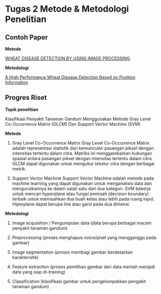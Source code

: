 # Tugas 2 Metode & Metodologi Penelitian

## Contoh Paper

**Metode**

[WHEAT DISEASE DETECTION BY USING IMAGE PROCESSING 
](https://media.neliti.com/media/publications/428632-none-8b18bf3c.pdf)

**Metodologi**

[A High Performance Wheat Disease Detection Based on Position Information](https://pubmed.ncbi.nlm.nih.gov/36904051/)

## Progres Riset

**Topik penelitian**

Klasifikasi Penyakit Tanaman Gandum Menggunakan Metode Gray Level Co-Occurrence Matrix (GLCM) Dan Support Vector Machine (SVM)

**Metode**

1. Gray Level Co-Occurrence Matrix
Gray Level Co-Occurrence Matrix adalah representasi statistik dari kemunculan pasangan piksel dengan intensitas tertentu dalam citra. Matriks ini menggambarkan hubungan spasial antara pasangan piksel dengan intensitas tertentu dalam citra. GLCM dapat digunakan untuk mengukur tekstur citra dengan berbagai metrik.

2. Support Vector Machine
Support Vector Machine adalah metode pada machine learning yang dapat digunakan untuk menganalisis data dan mengurutkannya ke dalam salah satu dari dua kategori. SVM bekerja untuk mencari hyperplane atau fungsi pemisah (decision boundary) terbaik untuk memisahkan dua buah kelas atau lebih pada ruang input. Hiperplane dapat berupa line atau garis pada dua dimensi.

**Metodologi**

1. Image acquisition / Pengumpulan data (data berupa berbagai macam penyakit tanaman gandum)

2. Preprocessing (proses menghapus noice/pixel yang mengganggu pada gambar)

3. Image segmentation (proses membagi gambar berdasarkan karakteristik)

4. Feature extraction (proses pemilihan gambar dari data mentah menjadi data yang siap di-training) 

5. Classification (klasifikasi gambar untuk pengelompokkan pengakit tanaman gandum)